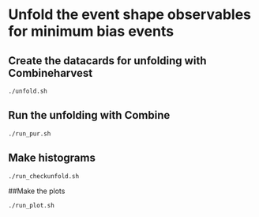 # Unfold the event shape observables for minimum bias events
## Create the datacards for unfolding with Combineharvest
```
./unfold.sh
```
## Run the unfolding with Combine
```
./run_pur.sh
```
## Make histograms
```
./run_checkunfold.sh
```
##Make the plots
```
./run_plot.sh
```


